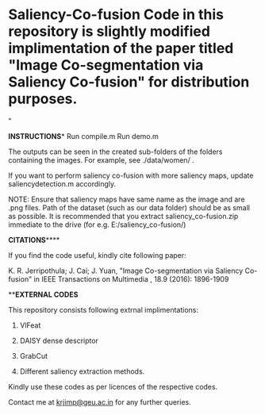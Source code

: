 # Saliency-Co-fusion Code in this repository is slightly modified implimentation of the paper titled "Image Co-segmentation via Saliency Co-fusion" for distribution purposes.


"

**********INSTRUCTIONS***********
Run compile.m
Run demo.m

The outputs can be seen in the created sub-folders of the folders containing the images. For example, see ./data/women/    . 

If you want to perform saliency co-fusion with more saliency maps, update saliencydetection.m accordingly.

NOTE: Ensure that saliency maps have same name as the image and are .png files. Path of the dataset (such as our data folder) should be as small as possible. It is recommended that you extract saliency_co-fusion.zip immediate to the drive (for e.g. E:/saliency_co-fusion/) 




**********CITATIONS**************

If you find the code useful, kindly cite following paper:


K. R. Jerripothula; J. Cai; J. Yuan, "Image Co-segmentation via Saliency Co-fusion" in IEEE Transactions on Multimedia , 18.9 (2016): 1896-1909


**********EXTERNAL CODES********


This repository consists following extrnal implimentations:

1) VlFeat
 
2) DAISY dense descriptor

3) GrabCut

4) Different saliency extraction methods.
 

Kindly use these codes as per licences of the respective codes. 

Contact me at krjimp@geu.ac.in for any further queries. 

